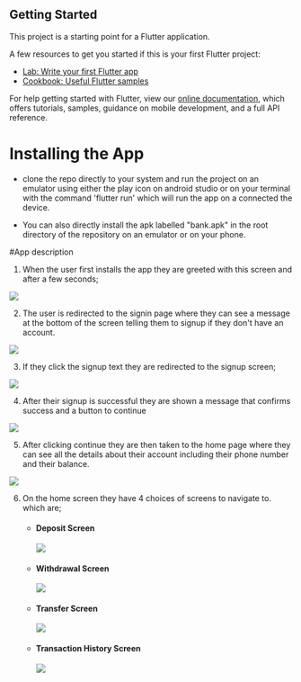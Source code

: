 ## Getting Started

This project is a starting point for a Flutter application.

A few resources to get you started if this is your first Flutter project:

- [Lab: Write your first Flutter app](https://flutter.dev/docs/get-started/codelab)
- [Cookbook: Useful Flutter samples](https://flutter.dev/docs/cookbook)

For help getting started with Flutter, view our
[online documentation](https://flutter.dev/docs), which offers tutorials,
samples, guidance on mobile development, and a full API reference.

# Installing the App

- clone the repo directly to your system and run the project on an emulator using either the play icon on android studio or on your terminal with the command 'flutter run' which will run the app on a connected the device.

- You can also directly install the apk labelled "bank.apk" in the root directory of the repository on an emulator or on your phone.

#App description

1. When the user first installs the app they are greeted with this screen and after a few seconds;

<img src="./Screenshots of App Screens/launch_screen.png" />

2. The user is redirected to the signin page where they can see a message at the bottom of the screen telling them to signup if they don't have an account.

<img src="./Screenshots of App Screens/login_screen.png" />

3. If they click the signup text they are redirected to the signup screen;

<img src="./Screenshots of App Screens/signup_screen.png" />

4. After their signup is successful they are shown a message that confirms success and a button to continue

<img src="./Screenshots of App Screens/success_message.png" />

5. After clicking continue they are then taken to the home page where they can see all the details about their account including their phone number and their balance. 

<img src="./Screenshots of App Screens/home_screen.png" />

6. On the home screen they have 4 choices of screens to navigate to. which are;
    - <h4> Deposit Screen </h4>
        <img src="./Screenshots of App Screens/deposit_screen.png" />
    - <h4> Withdrawal Screen </h4>
        <img src="./Screenshots of App Screens/withdraw_screen.png" />
    - <h4> Transfer Screen </h4>
        <img src="./Screenshots of App Screens/transfer_screen.png" />
    - <h4> Transaction History Screen </h4>
        <img src="./Screenshots of App Screens/transaction_history_screen.png" />
